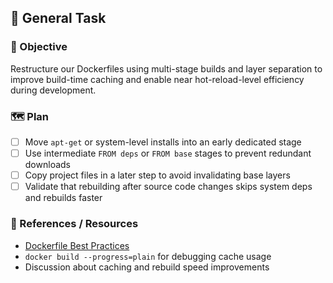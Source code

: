 ## 🧠 General Task

### 🧭 Objective

Restructure our Dockerfiles using multi-stage builds and layer separation to improve build-time caching and enable near hot-reload-level efficiency during development.

### 🗺️ Plan

- [ ] Move `apt-get` or system-level installs into an early dedicated stage
- [ ] Use intermediate `FROM deps` or `FROM base` stages to prevent redundant downloads
- [ ] Copy project files in a later step to avoid invalidating base layers
- [ ] Validate that rebuilding after source code changes skips system deps and rebuilds faster

### 🔗 References / Resources

- [Dockerfile Best Practices](https://docs.docker.com/develop/develop-images/dockerfile_best-practices/)
- `docker build --progress=plain` for debugging cache usage
- Discussion about caching and rebuild speed improvements
